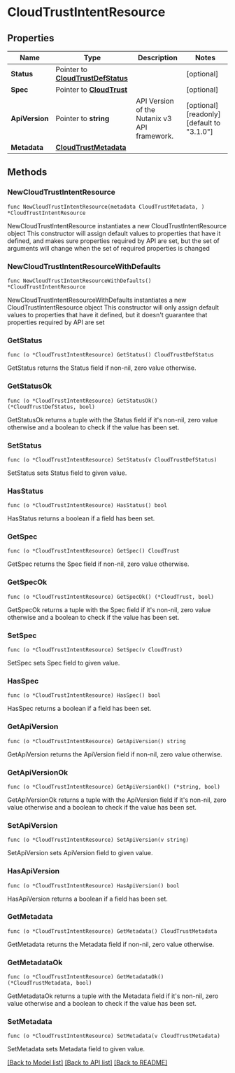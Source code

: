 # CloudTrustIntentResource

## Properties

Name | Type | Description | Notes
------------ | ------------- | ------------- | -------------
**Status** | Pointer to [**CloudTrustDefStatus**](CloudTrustDefStatus.md) |  | [optional] 
**Spec** | Pointer to [**CloudTrust**](CloudTrust.md) |  | [optional] 
**ApiVersion** | Pointer to **string** | API Version of the Nutanix v3 API framework. | [optional] [readonly] [default to "3.1.0"]
**Metadata** | [**CloudTrustMetadata**](CloudTrustMetadata.md) |  | 

## Methods

### NewCloudTrustIntentResource

`func NewCloudTrustIntentResource(metadata CloudTrustMetadata, ) *CloudTrustIntentResource`

NewCloudTrustIntentResource instantiates a new CloudTrustIntentResource object
This constructor will assign default values to properties that have it defined,
and makes sure properties required by API are set, but the set of arguments
will change when the set of required properties is changed

### NewCloudTrustIntentResourceWithDefaults

`func NewCloudTrustIntentResourceWithDefaults() *CloudTrustIntentResource`

NewCloudTrustIntentResourceWithDefaults instantiates a new CloudTrustIntentResource object
This constructor will only assign default values to properties that have it defined,
but it doesn't guarantee that properties required by API are set

### GetStatus

`func (o *CloudTrustIntentResource) GetStatus() CloudTrustDefStatus`

GetStatus returns the Status field if non-nil, zero value otherwise.

### GetStatusOk

`func (o *CloudTrustIntentResource) GetStatusOk() (*CloudTrustDefStatus, bool)`

GetStatusOk returns a tuple with the Status field if it's non-nil, zero value otherwise
and a boolean to check if the value has been set.

### SetStatus

`func (o *CloudTrustIntentResource) SetStatus(v CloudTrustDefStatus)`

SetStatus sets Status field to given value.

### HasStatus

`func (o *CloudTrustIntentResource) HasStatus() bool`

HasStatus returns a boolean if a field has been set.

### GetSpec

`func (o *CloudTrustIntentResource) GetSpec() CloudTrust`

GetSpec returns the Spec field if non-nil, zero value otherwise.

### GetSpecOk

`func (o *CloudTrustIntentResource) GetSpecOk() (*CloudTrust, bool)`

GetSpecOk returns a tuple with the Spec field if it's non-nil, zero value otherwise
and a boolean to check if the value has been set.

### SetSpec

`func (o *CloudTrustIntentResource) SetSpec(v CloudTrust)`

SetSpec sets Spec field to given value.

### HasSpec

`func (o *CloudTrustIntentResource) HasSpec() bool`

HasSpec returns a boolean if a field has been set.

### GetApiVersion

`func (o *CloudTrustIntentResource) GetApiVersion() string`

GetApiVersion returns the ApiVersion field if non-nil, zero value otherwise.

### GetApiVersionOk

`func (o *CloudTrustIntentResource) GetApiVersionOk() (*string, bool)`

GetApiVersionOk returns a tuple with the ApiVersion field if it's non-nil, zero value otherwise
and a boolean to check if the value has been set.

### SetApiVersion

`func (o *CloudTrustIntentResource) SetApiVersion(v string)`

SetApiVersion sets ApiVersion field to given value.

### HasApiVersion

`func (o *CloudTrustIntentResource) HasApiVersion() bool`

HasApiVersion returns a boolean if a field has been set.

### GetMetadata

`func (o *CloudTrustIntentResource) GetMetadata() CloudTrustMetadata`

GetMetadata returns the Metadata field if non-nil, zero value otherwise.

### GetMetadataOk

`func (o *CloudTrustIntentResource) GetMetadataOk() (*CloudTrustMetadata, bool)`

GetMetadataOk returns a tuple with the Metadata field if it's non-nil, zero value otherwise
and a boolean to check if the value has been set.

### SetMetadata

`func (o *CloudTrustIntentResource) SetMetadata(v CloudTrustMetadata)`

SetMetadata sets Metadata field to given value.



[[Back to Model list]](../README.md#documentation-for-models) [[Back to API list]](../README.md#documentation-for-api-endpoints) [[Back to README]](../README.md)


